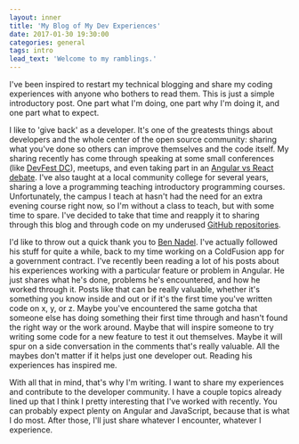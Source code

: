 ```yaml
---
layout: inner
title: 'My Blog of My Dev Experiences'
date: 2017-01-30 19:30:00
categories: general
tags: intro
lead_text: 'Welcome to my ramblings.'
---
```


I've been inspired to restart my technical blogging and share my coding experiences with anyone who bothers to read them. This is just a simple introductory post. 
One part what I'm doing, one part why I'm doing it, and one part what to expect.

I like to 'give back' as a developer. It's one of the greatests things about developers and the whole center of the open source community: sharing what you've done so others can improve themselves and the code itself.
My sharing recently has come through speaking at some small conferences (like [DevFest DC](http://www.devfestdc.org)), meetups, and even taking part in an [Angular vs React debate](https://medium.com/@owenmodamwen/angular2-vs-react-ba876134f034). 
I've also taught at a local community college for several years, sharing a love a programming teaching introductory programming courses. 
Unfortunately, the campus I teach at hasn't had the need for an extra evening course right now, so I'm without a class to teach, but with some time to spare. 
I've decided to take that time and reapply it to sharing through this blog and through code on my underused [GitHub repositories](https://github.com/rhgeek).

I'd like to throw out a quick thank you to [Ben Nadel](https://www.bennadel.com). I've actually followed his stuff for quite a while, back to my time working on a ColdFusion app for a government contract. 
I've recently been reading a lot of his posts about his experiences working with a particular feature or problem in Angular. He just shares what he's done, problems he's encountered, and how he worked through it. 
Posts like that can be really valuable, whether it's something you know inside and out or if it's the first time you've written code on x, y, or z. 
Maybe you've encountered the same gotcha that someone else has doing something their first time through and hasn't found the right way or the work around. 
Maybe that will inspire someone to try writing some code for a new feature to test it out themselves. Maybe it will spur on a side conversation in the comments that's really valuable. 
All the maybes don't matter if it helps just one developer out. Reading his experiences has inspired me.

With all that in mind, that's why I'm writing. I want to share my experiences and contribute to the developer community. 
I have a couple topics already lined up that I think I pretty interesting that I've worked with recently. 
You can probably expect plenty on Angular and JavaScript, because that is what I do most.
After those, I'll just share whatever I encounter, whatever I experience.